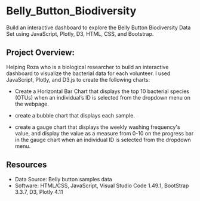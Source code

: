 # Belly_Button_Biodiversity
Build an interactive dashboard to explore the Belly Button Biodiversity Data Set using JavaScript, Plotly, D3, HTML, CSS, and Bootstrap.

## Project Overview:

Helping Roza who is a biological researcher to build an interactive dashboard to visualize the bacterial data for each volunteer. I used JavaScript, Plotly, and D3.js to create the following charts:

 - Create a Horizontal Bar Chart that displays the top 10 bacterial species (OTUs) when an individual’s ID is selected from the dropdown menu on the webpage. 
 
 - create a bubble chart that displays each sample. 
 
 - create a gauge chart that displays the weekly washing frequency's value, and display the value as a measure from 0-10 on the progress bar in the gauge chart when an individual ID is selected from the dropdown menu.
 
 ## Resources
 
 - Data Source: Belly button samples data
 - Software: HTML/CSS, JavaScript, Visual Studio Code 1.49.1, BootStrap 3.3.7, D3, Plotly 4.11
 

